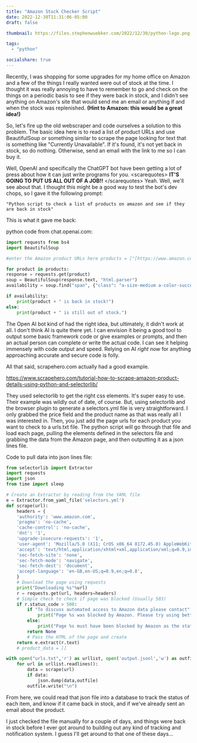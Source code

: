 ```yaml
---
title: "Amazon Stock Checker Script"
date: 2022-12-30T11:31:06-05:00
draft: false

thumbnail: https://files.stephenwuebker.com/2022/12/30/python-logo.png

tags: 
  - "python"

socialshare: true
---
```


Recently, I was shopping for some upgrades for my home office on Amazon and a few of the things I really wanted were out of stock at the time. I thought it was really annoying to have to remember to go and check on the things on a periodic basis to see if they were back in stock, and I didn't see anything on Amazon's site that would send me an email or anything if and when the stock was replenished. **(Hint to Amazon: this would be a great idea!)**

So, let's fire up the old webscraper and code ourselves a solution to this problem. The basic idea here is to read a list of product URLs and use BeautifulSoup or something similar to scrape the page looking for text that is something like "Currently Unavailable". If it's found, it's not yet back in stock, so do nothing. Otherwise, send an email with the link to me so I can buy it.

Well, OpenAI and specifically the ChatGPT bot have been getting a lot of press about how it can just write programs for you. \<scarequotes\> **IT'S GOING TO PUT US ALL OUT OF A JOB!!** \</scarequotes\> Yeah. Well, we'll see about that. I thought this might be a good way to test the bot's dev chops, so I gave it the following prompt:

`"Python script to check a list of products on amazon and see if they are back in stock"`

This is what it gave me back:

python code from chat.openai.com:

```python
import requests from bs4 
import BeautifulSoup

#enter the Amazon product URLs here products = ["[https://www.amazon.com/product1](https://www.amazon.com/product1)", "[https://www.amazon.com/product2](https://www.amazon.com/product2)", "[https://www.amazon.com/product3](https://www.amazon.com/product3)"]

for product in products: 
response = requests.get(product) 
soup = BeautifulSoup(response.text, "html.parser") 
availability = soup.find("span", {"class": "a-size-medium a-color-success"})

if availability:
    print(product + " is back in stock!")
else:
    print(product + " is still out of stock.")

```

The Open AI bot kind of had the right idea, but ultimately, it didn't work at all. I don't think AI is quite there yet. I can envision it being a good tool to output some basic framework code or give examples or prompts, and then an actual person can complete or write the actual code. I can see it helping immensely with code output and speed. Relying on AI *right now* for anything approaching accurate and secure code is folly.

All that said, scrapehero.com actually had a good example.

https://www.scrapehero.com/tutorial-how-to-scrape-amazon-product-details-using-python-and-selectorlib/

They used selectorlib to get the right css elements. It's super easy to use. Their example was wildly out of date, of course. But, using selectorlib and the browser plugin to generate a selectors.yml file is very straightforward. I only grabbed the price field and the product name as that was really all I was interested in. Then, you just add the page urls for each product you want to check to a urls.txt file. The python script will go through that file and load each page, pulling the elements defined in the selectors file and grabbing the data from the Amazon page, and then outputting it as a json lines file. 

Code to pull data into json lines file:

```python
from selectorlib import Extractor
import requests 
import json 
from time import sleep

# Create an Extractor by reading from the YAML file
e = Extractor.from_yaml_file('selectors.yml')
def scrape(url):    
    headers = {
    'authority': 'www.amazon.com',
    'pragma': 'no-cache',
    'cache-control': 'no-cache',
    'dnt': '1',
    'upgrade-insecure-requests': '1',
    'user-agent': 'Mozilla/5.0 (X11; CrOS x86_64 8172.45.0) AppleWebKit/537.36 (KHTML, like Gecko) Chrome/51.0.2704.64 Safari/537.36',
    'accept': 'text/html,application/xhtml+xml,application/xml;q=0.9,image/webp,image/apng,*/*;q=0.8,application/signed-exchange;v=b3;q=0.9',
    'sec-fetch-site': 'none',
    'sec-fetch-mode': 'navigate',
    'sec-fetch-dest': 'document',
    'accept-language': 'en-GB,en-US;q=0.9,en;q=0.8',
    }
    # Download the page using requests
    print("Downloading %s"%url)
    r = requests.get(url, headers=headers)
    # Simple check to check if page was blocked (Usually 503)
    if r.status_code > 500:
        if "To discuss automated access to Amazon data please contact" in r.text:
            print("Page %s was blocked by Amazon. Please try using better proxies\n"%url)
        else:
            print("Page %s must have been blocked by Amazon as the status code was %d"%(url,r.status_code))
        return None
        # Pass the HTML of the page and create 
    return e.extract(r.text)
    # product_data = []

with open("urls.txt",'r') as urllist, open('output.jsonl','w') as outfile:
    for url in urllist.readlines():
        data = scrape(url) 
        if data:
            json.dump(data,outfile)
        outfile.write("\n")
```

From here, we could read that json file into a database to track the status of each item, and know if it came back in stock, and if we've already sent an email about the product.

I just checked the file manually for a couple of days, and things were back in stock before I ever got around to building out any kind of tracking and notification system. I guess I'll get around to that one of these days...
